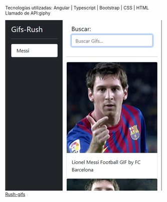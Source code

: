 Tecnologías utilizadas: Angular | Typescript | Bootstrap | CSS | HTML <br>
Llamado de API:giphy<br>

<div>
    <img src="https://github.com/rush71/files/blob/main/gifs_rush.jpg" alt="">
    <a href="https://rush-gifs.netlify.app/">Rush-gifs</a>
</div>
